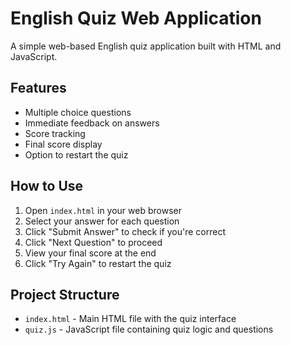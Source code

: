 # English Quiz Web Application

A simple web-based English quiz application built with HTML and JavaScript.

## Features

- Multiple choice questions
- Immediate feedback on answers
- Score tracking
- Final score display
- Option to restart the quiz

## How to Use

1. Open `index.html` in your web browser
2. Select your answer for each question
3. Click "Submit Answer" to check if you're correct
4. Click "Next Question" to proceed
5. View your final score at the end
6. Click "Try Again" to restart the quiz

## Project Structure

- `index.html` - Main HTML file with the quiz interface
- `quiz.js` - JavaScript file containing quiz logic and questions
